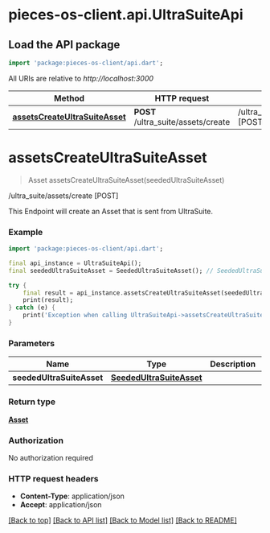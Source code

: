 # pieces-os-client.api.UltraSuiteApi

## Load the API package
```dart
import 'package:pieces-os-client/api.dart';
```

All URIs are relative to *http://localhost:3000*

Method | HTTP request | Description
------------- | ------------- | -------------
[**assetsCreateUltraSuiteAsset**](UltraSuiteApi.md#assetscreateultrasuiteasset) | **POST** /ultra_suite/assets/create | /ultra_suite/assets/create [POST]


# **assetsCreateUltraSuiteAsset**
> Asset assetsCreateUltraSuiteAsset(seededUltraSuiteAsset)

/ultra_suite/assets/create [POST]

This Endpoint will create an Asset that is sent from UltraSuite.

### Example
```dart
import 'package:pieces-os-client/api.dart';

final api_instance = UltraSuiteApi();
final seededUltraSuiteAsset = SeededUltraSuiteAsset(); // SeededUltraSuiteAsset | 

try {
    final result = api_instance.assetsCreateUltraSuiteAsset(seededUltraSuiteAsset);
    print(result);
} catch (e) {
    print('Exception when calling UltraSuiteApi->assetsCreateUltraSuiteAsset: $e\n');
}
```

### Parameters

Name | Type | Description  | Notes
------------- | ------------- | ------------- | -------------
 **seededUltraSuiteAsset** | [**SeededUltraSuiteAsset**](SeededUltraSuiteAsset.md)|  | [optional] 

### Return type

[**Asset**](Asset.md)

### Authorization

No authorization required

### HTTP request headers

 - **Content-Type**: application/json
 - **Accept**: application/json

[[Back to top]](#) [[Back to API list]](../README.md#documentation-for-api-endpoints) [[Back to Model list]](../README.md#documentation-for-models) [[Back to README]](../README.md)

